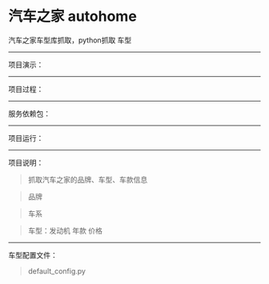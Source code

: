 # 汽车之家 autohome
汽车之家车型库抓取，python抓取 车型


----------
项目演示：


----------
项目过程：




----------
服务依赖包：



----------
项目运行：









----------
项目说明：
>抓取汽车之家的品牌、车型、车款信息

>品牌

>车系

>车型：发动机 年款 价格


----------

车型配置文件：

>default_config.py